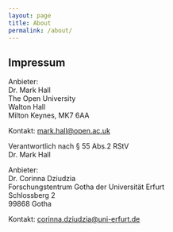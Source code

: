 ```yaml
---
layout: page
title: About
permalink: /about/
---
```




## Impressum

<!--Anbieter:<br/>
Dr. Corinna Dziudzia <br/>
Katholische Universität Eichstätt-Ingolstadt<br/>
Universitätsallee 1<br/>
85072 Eichstätt<br/><br/>

Kontakt:<br/>
Telefon: +49 8421/93-23185<br/><br/>

E-Mail: corinna.dziudzia@ku.de<br/>
Website: https://www.ku.de/slf/germanistik/p-neuere-deutsche-literaturwissenschaft/dr-corinna-dziudzia<br/><br/>

Bei redaktionellen Inhalten:<br/><br/>

Verantwortlich nach § 55 Abs.2 RStV<br/>
Dr. Corinna Dziudzia <br/>
Katholische Universität Eichstätt-Ingolstadt<br/>
Universitätsallee 1<br/>
85072 Eichstätt<br/> -->

Anbieter:<br/>
Dr. Mark Hall <br/>
The Open University<br />
Walton Hall<br />
Milton Keynes, MK7 6AA

Kontakt: mark.hall@open.ac.uk<br/>
<!--Telefon: <br/>
E-Mail: <br/>-->

<!--
Bei redaktionellen Inhalten: <br/><br/>
-->

Verantwortlich nach § 55 Abs.2 RStV<br/>
Dr. Mark Hall<br/>


Anbieter:<br/>
Dr. Corinna Dziudzia <br/>
Forschungstentrum Gotha der Universität Erfurt<br />
Schlossberg 2<br />
99868 Gotha

Kontakt: corinna.dziudzia@uni-erfurt.de<br/>


